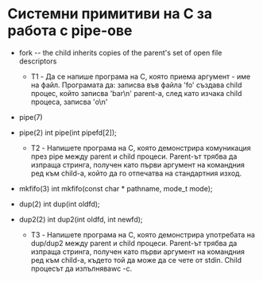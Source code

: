# Системни примитиви на C за работа с pipe-ове

* fork -- the child inherits copies of the parent's set of open file descriptors

   * T1 - Да се напише програма на C, която приема аргумент - име на файл. Програмата да:
        записва във файла 'fo'
        създава child процес, който записва 'bar\n'
        parent-а, след като изчака child процеса, записва 'o\n'

* pipe(7)

* pipe(2) int pipe(int pipefd[2]);

   * T2 - Напишете програма на C, която демонстрира комуникация през pipe между parent и child процеси. Parent-ът трябва да изпраща стринга, получен като първи аргумент на командния ред към child-а, който да го отпечатва на стандартния изход.

* mkfifo(3) int mkfifo(const char * pathname, mode_t mode);

* dup(2) int dup(int oldfd);

* dup2(2) int dup2(int oldfd, int newfd);

   * T3 - Напишете програма на C, която демонстрира употребата на dup/dup2 между parent и child процеси. Parent-ът трябва да изпраща стринга, получен като първи аргумент на командния ред към child-а, където той да може да се чете от stdin. Child процесът да изпълняваwc -c.
